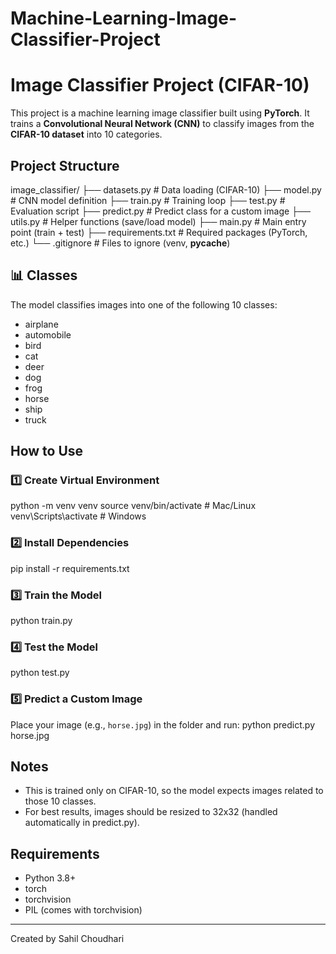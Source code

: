 # Machine-Learning-Image-Classifier-Project

# Image Classifier Project (CIFAR-10)

This project is a machine learning image classifier built using **PyTorch**. It trains a **Convolutional Neural Network (CNN)** to classify images from the **CIFAR-10 dataset** into 10 categories.

## Project Structure
image_classifier/
├── datasets.py       # Data loading (CIFAR-10)
├── model.py           # CNN model definition
├── train.py           # Training loop
├── test.py            # Evaluation script
├── predict.py         # Predict class for a custom image
├── utils.py           # Helper functions (save/load model)
├── main.py            # Main entry point (train + test)
├── requirements.txt   # Required packages (PyTorch, etc.)
└── .gitignore         # Files to ignore (venv, __pycache__)

## 📊 Classes
The model classifies images into one of the following 10 classes:
- airplane
- automobile
- bird
- cat
- deer
- dog
- frog
- horse
- ship
- truck

## How to Use

### 1️⃣ Create Virtual Environment
python -m venv venv source venv/bin/activate # Mac/Linux venv\Scripts\activate # Windows

### 2️⃣ Install Dependencies
pip install -r requirements.txt

### 3️⃣ Train the Model
python train.py

### 4️⃣ Test the Model
python test.py


### 5️⃣ Predict a Custom Image
Place your image (e.g., `horse.jpg`) in the folder and run:
python predict.py horse.jpg

## Notes
- This is trained only on CIFAR-10, so the model expects images related to those 10 classes.
- For best results, images should be resized to 32x32 (handled automatically in predict.py).

## Requirements
- Python 3.8+
- torch
- torchvision
- PIL (comes with torchvision)

---
Created by Sahil Choudhari
